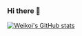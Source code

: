 ### Hi there 👋

[![Weikoi's GitHub stats](https://github-readme-stats.vercel.app/api?username=Weikoi&count_private=true&theme=tokyonight&show_icons=true)](https://github.com/Weikoi/github-readme-stats)


<!--
**Weikoi/Weikoi** is a ✨ _special_ ✨ repository because its `README.md` (this file) appears on your GitHub profile.

Here are some ideas to get you started:

- 🔭 I’m currently working on ...
- 🌱 I’m currently learning ...
- 👯 I’m looking to collaborate on ...
- 🤔 I’m looking for help with ...
- 💬 Ask me about ...
- 📫 How to reach me: ...
- 😄 Pronouns: ...
- ⚡ Fun fact: ...
-->
